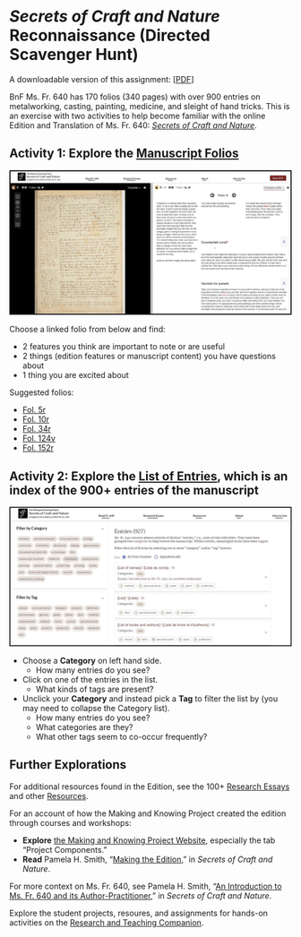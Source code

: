 # *Secrets of Craft and Nature* Reconnaissance (Directed Scavenger Hunt)

A downloadable version of this assignment: [[PDF](/documents/activity-sheets/scavenger-hunt-recon_downloadable_2022.pdf)]

BnF Ms. Fr. 640 has 170 folios (340 pages) with over 900 entries on metalworking, casting, painting, medicine, and sleight of hand tricks. This is an exercise with two activities to help become familiar with the online Edition and Translation of Ms. Fr. 640: [*Secrets of Craft and Nature*](https://edition640.makingandknowing.org).

## Activity 1: Explore the [Manuscript Folios](https://edition640.makingandknowing.org/#/folios)
<a href="https://edition640.makingandknowing.org/#/folios">![Dual-pane display of folio 3r of Ms. Fr. 640](/images/scavenger-hunt-2_3r.JPG?raw=true)</a>

Choose a linked folio from below and find:
- 2 features you think are important to note or are useful
- 2 things (edition features or manuscript content) you have questions about
- 1 thing you are excited about

Suggested folios:
- [Fol. 5r](https://edition640.makingandknowing.org/#/folios/5r/f/5r/tl)
- [Fol. 10r](https://edition640.makingandknowing.org/#/folios/10r/f/10r/tl)
- [Fol. 34r](https://edition640.makingandknowing.org/#/folios/34r/tl) 
- [Fol. 124v](https://edition640.makingandknowing.org/#/folios/124v/f/124v/tl) 
- [Fol. 152r](https://edition640.makingandknowing.org/#/folios/152r/f/152r/tl)


## Activity 2: Explore the [List of Entries](https://edition640.makingandknowing.org/#/entries), which is an index of the 900+ entries of the manuscript
<a href="https://edition640.makingandknowing.org/#/entries">![List of Entries webpage of the Secrets of Craft and Nature](/images/scavenger-hunt-2_listofentries.JPG?raw=true)</a>
- Choose a **Category** on left hand side. 
     - How many entries do you see?
- Click on one of the entries in the list. 
     - What kinds of tags are present?
- Unclick your **Category** and instead pick a **Tag** to filter the list by (you may need to collapse the Category list). 
     - How many entries do you see? 
     - What categories are they?
     - What other tags seem to co-occur frequently?


## Further Explorations

For additional resources found in the Edition, see the 100+ [Research Essays](https://edition640.makingandknowing.org/#/essays) and other [Resources](https://edition640.makingandknowing.org/#/content/resources).

For an account of how the Making and Knowing Project created the edition through courses and workshops:
- **Explore** [the Making and Knowing Project Website](http://www.makingandknowing.org/), especially the tab “Project Components.”
- **Read** Pamela H. Smith, “[Making the Edition](https://edition640.makingandknowing.org/#/essays/ann_329_ie_19),” in *Secrets of Craft and Nature*.

For more context on Ms. Fr. 640, see Pamela H. Smith, “[An Introduction to Ms. Fr. 640 and its Author-Practitioner](https://edition640.makingandknowing.org/#/essays/ann_300_ie_19),” in *Secrets of Craft and Nature*.

Explore the student projects, resoures, and assignments for hands-on activities on the [Research and Teaching Companion](https://teaching640.makingandknowing.org/).
